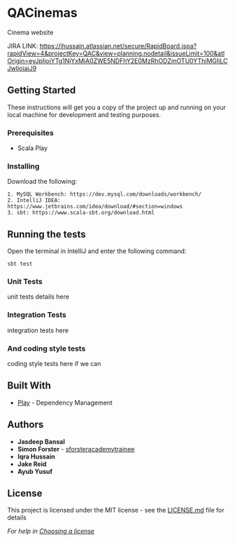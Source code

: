 # QACinemas

Cinema website

JIRA LINK: https://ihussain.atlassian.net/secure/RapidBoard.jspa?rapidView=4&projectKey=QAC&view=planning.nodetail&issueLimit=100&atlOrigin=eyJpIjoiYTg1NjYxMjA0ZWE5NDFhY2E0MzRhODZmOTU0YThiMGIiLCJwIjoiaiJ9

## Getting Started

These instructions will get you a copy of the project up and running on your local machine for development and testing purposes.

### Prerequisites

* Scala Play

### Installing

Download the following:

	1. MySQL Workbench: https://dev.mysql.com/downloads/workbench/
	2. IntelliJ IDEA: https://www.jetbrains.com/idea/download/#section=windows
	3. sbt: https://www.scala-sbt.org/download.html

## Running the tests

Open the terminal in IntelliJ and enter the following command:

```
sbt test
```
### Unit Tests

unit tests details here
### Integration Tests

integration tests here

### And coding style tests

coding style tests here if we can

## Built With

* [Play](https://www.playframework.com/) - Dependency Management


## Authors

* **Jasdeep Bansal**
* **Simon Forster**  - [sforsteracademytrainee](https://github.com/sforsteracademytrainee)
* **Iqra Hussain**
* **Jake Reid**
* **Ayub Yusuf**

## License

This project is licensed under the MIT license - see the [LICENSE.md](LICENSE.md) file for details

*For help in [Choosing a license](https://choosealicense.com/)*
